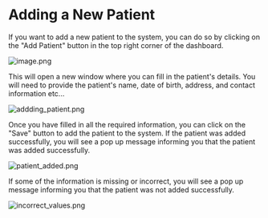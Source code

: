 # Adding a New Patient

If you want to add a new patient to the system, you can do so by clicking on the "Add Patient" button in the top right corner of the dashboard.

![image.png](dashboard.png)

This will open a new window where you can fill in the patient's details. You will need to provide the patient's name, date of birth, address, and contact information etc...

![addding_patient.png](addding_patient.png)

Once you have filled in all the required information, you can click on the "Save" button to add the patient to the system. If the patient was added successfully, you will see a pop up message informing you that the patient was added successfully.

![patient_added.png](patient_added.png)

If some of the information is missing or incorrect, you will see a pop up message informing you that the patient was not added successfully.

![incorrect_values.png](incorrect_values.png)